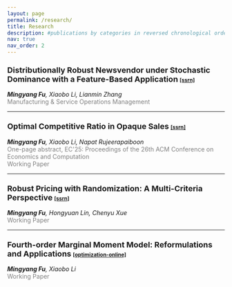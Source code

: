 ```yaml
---
layout: page
permalink: /research/
title: Research
description: #publications by categories in reversed chronological order. 
nav: true
nav_order: 2
---
```


<!-- _pages/publications.md -->
### <span style="font-size: 18px; font-weight: bold;">Distributionally Robust Newsvendor under Stochastic Dominance with a Feature-Based Application</span> <span style="font-size: 12px;">[[ssrn]](https://papers.ssrn.com/sol3/papers.cfm?abstract_id=3885663) </span> 
<span style="font-style: italic;"><b>Mingyang Fu</b>, Xiaobo Li, Lianmin Zhang</span>  
<span style="color: gray;">Manufacturing & Service Operations Management</span>  

---

### <span style="font-size: 18px; font-weight: bold;">Optimal Competitive Ratio in Opaque Sales</span> <span style="font-size: 12px;">[[ssrn]](https://papers.ssrn.com/sol3/papers.cfm?abstract_id=5130478)</span>  
<span style="font-style: italic;"><b>Mingyang Fu</b>, Xiaobo Li, Napat Rujeerapaiboon</span>  
<span style="color: gray;">One-page abstract, EC'25: Proceedings of the 26th ACM Conference on Economics and Computation</span><br>
<span style="color: gray;">Working Paper </span>  

---

### <span style="font-size: 18px; font-weight: bold;">Robust Pricing with Randomization: A Multi-Criteria Perspective</span> <span style="font-size: 12px;">[[ssrn]](https://papers.ssrn.com/sol3/papers.cfm?abstract_id=5132337)  </span>  
<span style="font-style: italic;"><b>Mingyang Fu</b>, Hongyuan Lin, Chenyu Xue</span>  
<span style="color: gray;">Working Paper</span>  

---

### <span style="font-size: 18px; font-weight: bold;">Fourth-order Marginal Moment Model: Reformulations and Applications</span> <span style="font-size: 12px;">[[optimization-online]](https://optimization-online.org/2024/02/fourth-order-marginal-moment-model-reformulations-and-applications/) </span>   
<span style="font-style: italic;"><b>Mingyang Fu</b>, Xiaobo Li</span>  
<span style="color: gray;">Working Paper</span>  
